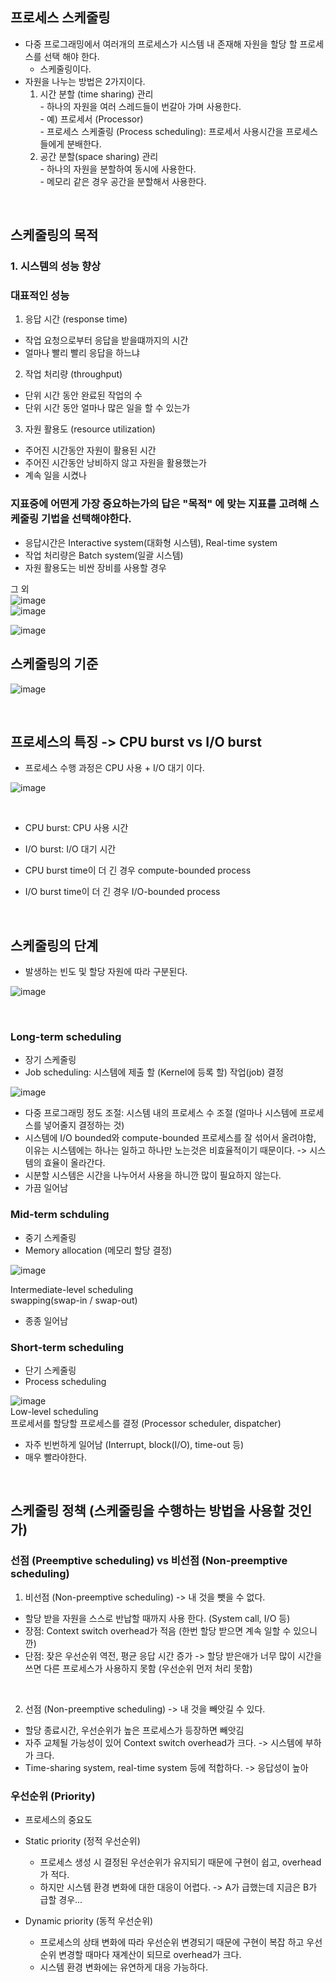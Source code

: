 ## 프로세스 스케줄링
- 다중 프로그래밍에서 여러개의 프로세스가 시스템 내 존재해 자원을 할당 할 프로세스를 선택 해야 한다.
  - 스케줄링이다.
- 자원을 나누는 방법은 2가지이다. </br>
    1. 시간 분할 (time sharing) 관리 </br>
      - 하나의 자원을 여러 스레드들이 번갈아 가며 사용한다. </br>
      - 예) 프로세서 (Processor) </br>
      - 프로세스 스케줄링 (Process scheduling): 프로세서 사용시간을 프로세스들에게 분배한다. </br>
    2. 공간 분할(space sharing) 관리 </br>
      - 하나의 자원을 분할하여 동시에 사용한다. </br>
      - 메모리 같은 경우 공간을 분할해서 사용한다. </br>

</br>

## 스케줄링의 목적
### 1. 시스템의 성능 향상
### 대표적인 성능
1. 응답 시간 (response time)
- 작업 요청으로부터 응답을 받을떄까지의 시간
- 얼마나 빨리 빨리 응답을 하느냐

2. 작업 처리량 (throughput)
- 단위 시간 동안 완료된 작업의 수
- 단위 시간 동안 얼마나 많은 일을 할 수 있는가

3. 자원 활용도 (resource utilization)
- 주어진 시간동안 자원이 활용된 시간
- 주어진 시간동안 낭비하지 않고 자원을 활용했는가
- 계속 일을 시켰나

### 지표중에 어떤게 가장 중요하는가의 답은 "목적" 에 맞는 지표를 고려해 스케줄링 기법을 선택해야한다.

- 응답시간은 Interactive system(대화형 시스템), Real-time system
- 작업 처리량은 Batch system(일괄 시스템)
- 자원 활용도는 비싼 장비를 사용할 경우

그 외 </br> 
![image](https://github.com/leesuuuuumm/Deep-CS-study_for_interview/assets/58407737/3532d160-50b2-45d0-96ab-10d8012df348) </br>
![image](https://github.com/leesuuuuumm/Deep-CS-study_for_interview/assets/58407737/747862e2-9f92-4952-9686-3a31373d41f4) </br>

![image](https://github.com/leesuuuuumm/Deep-CS-study_for_interview/assets/58407737/15e30177-25be-4cc9-af28-503473daae49) </br>

## 스케줄링의 기준
![image](https://github.com/leesuuuuumm/Deep-CS-study_for_interview/assets/58407737/ade45c71-a9a3-4ba0-9fa8-e0b96549a4d5) </br>


</br>

## 프로세스의 특징 -> CPU burst vs I/O burst
- 프로세스 수행 과정은 CPU 사용 + I/O 대기 이다.

![image](https://github.com/leesuuuuumm/Deep-CS-study_for_interview/assets/58407737/35007a83-d9b2-4a23-bdd5-f19e3789dbab) </br>

</br>

-  CPU burst: CPU 사용 시간
-  I/O burst: I/O 대기 시간

-  CPU burst time이 더 긴 경우 compute-bounded process
-  I/O burst time이 더 긴 경우 I/O-bounded process

</br>

## 스케줄링의 단계
- 발생하는 빈도 및 할당 자원에 따라 구분된다.
  
![image](https://github.com/leesuuuuumm/Deep-CS-study_for_interview/assets/58407737/e5c51410-b8e0-466d-8dc7-e456bc0c95fd) </br>

</br>

### Long-term scheduling
- 장기 스케줄링
- Job scheduling: 시스템에 제출 할 (Kernel에 등록 할) 작업(job) 결정

![image](https://github.com/leesuuuuumm/Deep-CS-study_for_interview/assets/58407737/4bfc9a5b-06b8-4f31-939b-5318ccd4da3a) </br>

- 다중 프로그래밍 정도 조절: 시스템 내의 프로세스 수 조절 (얼마나 시스템에 프로세스를 넣어줄지 결정하는 것)
- 시스템에 I/O bounded와 compute-bounded 프로세스를 잘 섞어서 올려야함, 이유는 시스템에는 하나는 일하고 하나만 노는것은 비효율적이기 때문이다. -> 시스템의 효율이 올라간다.
- 시분할 시스템은 시간을 나누어서 사용을 하니깐 많이 필요하지 않는다. 
- 가끔 일어남

### Mid-term schduling
- 중기 스케줄링
- Memory allocation (메모리 할당 결정)
  
![image](https://github.com/leesuuuuumm/Deep-CS-study_for_interview/assets/58407737/45bb853c-de9f-4ea1-bfab-17d96e45c55e) </br>

Intermediate-level scheduling </br>
swapping(swap-in / swap-out)

- 종종 일어남

### Short-term scheduling
- 단기 스케줄링
- Process scheduling

![image](https://github.com/leesuuuuumm/Deep-CS-study_for_interview/assets/58407737/eb67c26a-e366-4dd5-a741-f74cd55c0598) </br>
Low-level scheduling </br>
프로세서를 할당할 프로세스를 결정 (Processor scheduler, dispatcher)

- 자주 빈번하게 일어남 (Interrupt, block(I/O), time-out 등)
- 매우 빨라야한다.

</br>

## 스케줄링 정책 (스케줄링을 수행하는 방법을 사용할 것인가)
### 선점 (Preemptive scheduling) vs 비선점 (Non-preemptive scheduling)
1. 비선점 (Non-preemptive scheduling) -> 내 것을 뺏을 수 없다. </br>
- 할당 받을 자원을 스스로 반납할 때까지 사용 한다. (System call, I/O 등) </br>
- 장점: Context switch overhead가 적음 (한번 할당 받으면 계속 일할 수 있으니깐) </br>
- 단점: 잦은 우선순위 역전, 평균 응답 시간 증가 -> 할당 받은애가 너무 많이 시간을 쓰면 다른 프로세스가 사용하지 못함 (우선순위 먼저 처리 못함)

</br>

2. 선점 (Non-preemptive scheduling) -> 내 것을 빼앗길 수 있다. </br>
- 할당 종료시간, 우선순위가 높은 프로세스가 등장하면 빼앗김 </br>
- 자주 교체될 가능성이 있어 Context switch overhead가 크다. -> 시스템에 부하가 크다. </br>
- Time-sharing system, real-time system 등에 적합하다. -> 응답성이 높아 </br>

### 우선순위 (Priority)
- 프로세스의 중요도

- Static priority (정적 우선순위)
  - 프로세스 생성 시 결정된 우선순위가 유지되기 때문에 구현이 쉽고, overhead가 적다.
  - 하지만 시스템 환경 변화에 대한 대응이 어렵다. -> A가 급했는데 지금은 B가 급할 경우...

- Dynamic priority (동적 우선순위)
  - 프로세스의 상태 변화에 따라 우선순위 변경되기 때문에 구현이 복잡 하고 우선순위 변경할 때마다 재계산이 되므로 overhead가 크다.
  - 시스템 환경 변화에는 유연하게 대응 가능하다.
